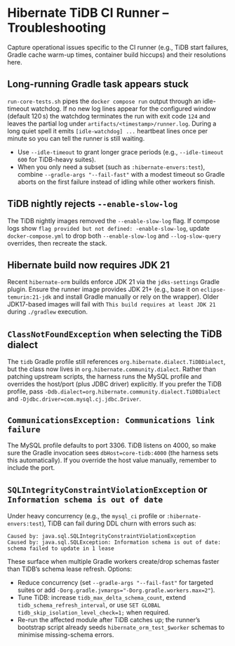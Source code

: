 # Hibernate TiDB CI Runner – Troubleshooting

Capture operational issues specific to the CI runner (e.g., TiDB start failures, Gradle cache warm-up times, container build hiccups) and their resolutions here.

## Long-running Gradle task appears stuck

`run-core-tests.sh` pipes the `docker compose run` output through an idle-timeout watchdog. If no new log lines appear for the configured window (default 120 s) the watchdog terminates the run with exit code `124` and leaves the partial log under `artifacts/<timestamp>/runner.log`. During a long quiet spell it emits `[idle-watchdog] ...` heartbeat lines once per minute so you can tell the runner is still waiting.

- Use `--idle-timeout` to grant longer grace periods (e.g., `--idle-timeout 600` for TiDB-heavy suites).
- When you only need a subset (such as `:hibernate-envers:test`), combine `--gradle-args "--fail-fast"` with a modest timeout so Gradle aborts on the first failure instead of idling while other workers finish.

## TiDB nightly rejects `--enable-slow-log`

The TiDB nightly images removed the `--enable-slow-log` flag. If compose logs show `flag provided but not defined: -enable-slow-log`, update `docker-compose.yml` to drop both `--enable-slow-log` and `--log-slow-query` overrides, then recreate the stack.

## Hibernate build now requires JDK 21

Recent `hibernate-orm` builds enforce JDK 21 via the `jdks-settings` Gradle plugin. Ensure the runner image provides JDK 21+ (e.g., base it on `eclipse-temurin:21-jdk` and install Gradle manually or rely on the wrapper). Older JDK17-based images will fail with `This build requires at least JDK 21` during `./gradlew` execution.

## `ClassNotFoundException` when selecting the TiDB dialect

The `tidb` Gradle profile still references `org.hibernate.dialect.TiDBDialect`, but the class now lives in `org.hibernate.community.dialect`. Rather than patching upstream scripts, the harness runs the MySQL profile and overrides the host/port (plus JDBC driver) explicitly. If you prefer the TiDB profile, pass `-Ddb.dialect=org.hibernate.community.dialect.TiDBDialect` and `-Djdbc.driver=com.mysql.cj.jdbc.Driver`.

## `CommunicationsException: Communications link failure`

The MySQL profile defaults to port 3306. TiDB listens on 4000, so make sure the Gradle invocation sees `dbHost=core-tidb:4000` (the harness sets this automatically). If you override the host value manually, remember to include the port.

## `SQLIntegrityConstraintViolationException` or `Information schema is out of date`

Under heavy concurrency (e.g., the `mysql_ci` profile or `:hibernate-envers:test`), TiDB can fail during DDL churn with errors such as:

```text
Caused by: java.sql.SQLIntegrityConstraintViolationException
Caused by: java.sql.SQLException: Information schema is out of date: schema failed to update in 1 lease
```

These surface when multiple Gradle workers create/drop schemas faster than TiDB’s schema lease refresh. Options:

- Reduce concurrency (set `--gradle-args "--fail-fast"` for targeted suites or add `-Dorg.gradle.jvmargs="-Dorg.gradle.workers.max=2"`).
- Tune TiDB: increase `tidb_max_delta_schema_count`, extend `tidb_schema_refresh_interval`, or use `SET GLOBAL tidb_skip_isolation_level_check=1;` when required.
- Re-run the affected module after TiDB catches up; the runner’s bootstrap script already seeds `hibernate_orm_test_$worker` schemas to minimise missing-schema errors.
